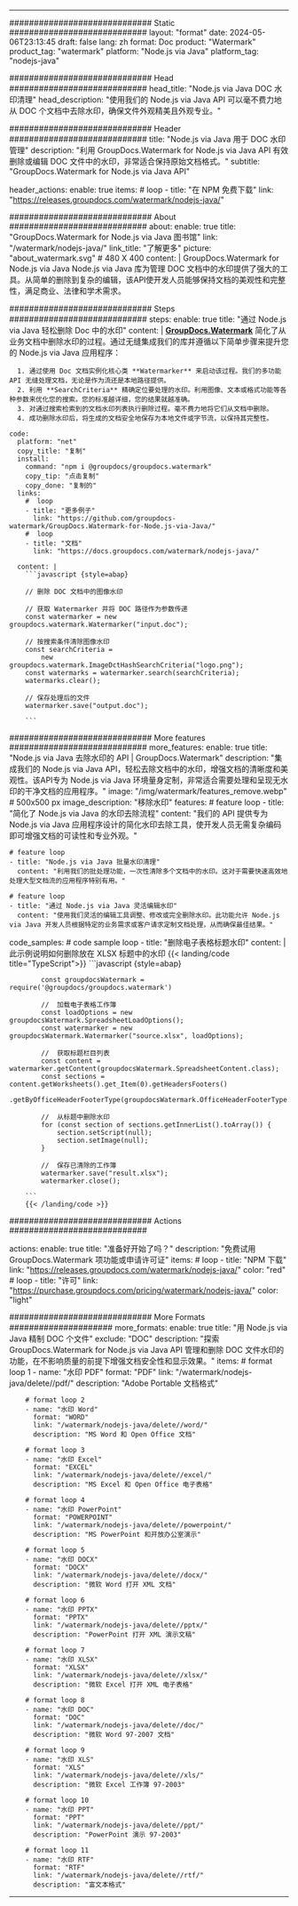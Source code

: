 
---
############################# Static ############################
layout: "format"
date:  2024-05-06T23:13:45
draft: false
lang: zh
format: Doc
product: "Watermark"
product_tag: "watermark"
platform: "Node.js via Java"
platform_tag: "nodejs-java"

############################# Head ############################
head_title: "Node.js via Java DOC 水印清理"
head_description: "使用我们的 Node.js via Java API 可以毫不费力地从 DOC 个文档中去除水印，确保文件外观精美且外观专业。"

############################# Header ############################
title: "Node.js via Java 用于 DOC 水印管理" 
description: "利用 GroupDocs.Watermark for Node.js via Java API 有效删除或编辑 DOC 文件中的水印，非常适合保持原始文档格式。"
subtitle: "GroupDocs.Watermark for Node.js via Java API" 

header_actions:
  enable: true
  items:
    #  loop
    - title: "在 NPM 免费下载"
      link: "https://releases.groupdocs.com/watermark/nodejs-java/"
      
############################# About ############################
about:
    enable: true
    title: "GroupDocs.Watermark for Node.js via Java 图书馆"
    link: "/watermark/nodejs-java/"
    link_title: "了解更多"
    picture: "about_watermark.svg" # 480 X 400
    content: |
       GroupDocs.Watermark for Node.js via Java Node.js via Java 库为管理 DOC 文档中的水印提供了强大的工具。从简单的删除到复杂的编辑，该API使开发人员能够保持文档的美观性和完整性，满足商业、法律和学术需求。

############################# Steps ############################
steps:
    enable: true
    title: "通过 Node.js via Java 轻松删除 Doc 中的水印"
    content: |
      **[GroupDocs.Watermark](https://products.groupdocs.com/watermark/nodejs-java/)** 简化了从业务文档中删除水印的过程。通过无缝集成我们的库并遵循以下简单步骤来提升您的 Node.js via Java 应用程序：
      
      1. 通过使用 Doc 文档实例化核心类 **Watermarker** 来启动该过程。我们的多功能 API 无缝处理文档，无论是作为流还是本地路径提供。
      2. 利用 **SearchCriteria** 精确定位要处理的水印。利用图像、文本或格式功能等各种参数来优化您的搜索。您的标准越详细，您的结果就越准确。
      3. 对通过搜索检索到的文档水印列表执行删除过程。毫不费力地将它们从文档中删除。
      4. 成功删除水印后，将生成的文档安全地保存为本地文件或字节流，以保持其完整性。
   
    code:
      platform: "net"
      copy_title: "复制"
      install:
        command: "npm i @groupdocs/groupdocs.watermark"
        copy_tip: "点击复制"
        copy_done: "复制的"
      links:
        #  loop
        - title: "更多例子"
          link: "https://github.com/groupdocs-watermark/GroupDocs.Watermark-for-Node.js-via-Java/"
        #  loop
        - title: "文档"
          link: "https://docs.groupdocs.com/watermark/nodejs-java/"
          
      content: |
        ```javascript {style=abap}

        // 删除 DOC 文档中的图像水印

        // 获取 Watermarker 并将 DOC 路径作为参数传递
        const watermarker = new groupdocs.watermark.Watermarker("input.doc");
        
        // 按搜索条件清除图像水印
        const searchCriteria = 
            new groupdocs.watermark.ImageDctHashSearchCriteria("logo.png");
        const watermarks = watermarker.search(searchCriteria);
        watermarks.clear();

        // 保存处理后的文件
        watermarker.save("output.doc");
        
        ```            

############################# More features ############################
more_features:
  enable: true
  title: "Node.js via Java 去除水印的 API | GroupDocs.Watermark"
  description: "集成我们的 Node.js via Java API，轻松去除文档中的水印，增强文档的清晰度和美观性。该API专为 Node.js via Java 环境量身定制，非常适合需要处理和呈现无水印的干净文档的应用程序。"
  image: "/img/watermark/features_remove.webp" # 500x500 px
  image_description: "移除水印"
  features:
    # feature loop
    - title: "简化了 Node.js via Java 的水印去除流程"
      content: "我们的 API 提供专为 Node.js via Java 应用程序设计的简化水印去除工具，使开发人员无需复杂编码即可增强文档的可读性和专业外观。"

    # feature loop
    - title: "Node.js via Java 批量水印清理"
      content: "利用我们的批处理功能，一次性清除多个文档中的水印。这对于需要快速高效地处理大型文档流的应用程序特别有用。"

    # feature loop
    - title: "通过 Node.js via Java 灵活编辑水印"
      content: "使用我们灵活的编辑工具调整、修改或完全删除水印。此功能允许 Node.js via Java 开发人员根据特定的业务需求或客户请求定制文档处理，从而确保最佳结果。"
      
  code_samples:
    # code sample loop
    - title: "删除电子表格标题水印"
      content: |
        此示例说明如何删除放在 XLSX 标题中的水印
        {{< landing/code title="TypeScript">}}
        ```javascript {style=abap}
        
            const groupdocsWatermark = require('@groupdocs/groupdocs.watermark')

            //  加载电子表格工作簿
            const loadOptions = new groupdocsWatermark.SpreadsheetLoadOptions();
            const watermarker = new groupdocsWatermark.Watermarker("source.xlsx", loadOptions);

            //  获取标题栏目列表
            const content = watermarker.getContent(groupdocsWatermark.SpreadsheetContent.class);
            const sections = content.getWorksheets().get_Item(0).getHeadersFooters()
                .getByOfficeHeaderFooterType(groupdocsWatermark.OfficeHeaderFooterType.HeaderPrimary).getSections();
  
            //  从标题中删除水印
            for (const section of sections.getInnerList().toArray()) {
                section.setScript(null);
                section.setImage(null);
            }

            //  保存已清除的工作簿
            watermarker.save("result.xlsx");
            watermarker.close();

        ```
        {{< /landing/code >}}


############################# Actions ############################

actions:
  enable: true
  title: "准备好开始了吗？"
  description: "免费试用 GroupDocs.Watermark 项功能或申请许可证"
  items:
    #  loop
    - title: "NPM 下载"
      link: "https://releases.groupdocs.com/watermark/nodejs-java/"
      color: "red"
        #  loop
    - title: "许可"
      link: "https://purchase.groupdocs.com/pricing/watermark/nodejs-java/"
      color: "light"


############################# More Formats #####################
more_formats:
    enable: true
    title: "用 Node.js via Java 精制 DOC 个文件"
    exclude: "DOC"
    description: "探索 GroupDocs.Watermark for Node.js via Java API 管理和删除 DOC 文件水印的功能，在不影响质量的前提下增强文档安全性和显示效果。"
    items: 
        # format loop 1
        - name: "水印 PDF"
          format: "PDF"
          link: "/watermark/nodejs-java/delete//pdf/"
          description: "Adobe Portable 文档格式"

        # format loop 2
        - name: "水印 Word"
          format: "WORD"
          link: "/watermark/nodejs-java/delete//word/"
          description: "MS Word 和 Open Office 文档"
          
        # format loop 3
        - name: "水印 Excel"
          format: "EXCEL"
          link: "/watermark/nodejs-java/delete//excel/"
          description: "MS Excel 和 Open Office 电子表格"

        # format loop 4
        - name: "水印 PowerPoint"
          format: "POWERPOINT"
          link: "/watermark/nodejs-java/delete//powerpoint/"
          description: "MS PowerPoint 和开放办公室演示"

        # format loop 5
        - name: "水印 DOCX"
          format: "DOCX"
          link: "/watermark/nodejs-java/delete//docx/"
          description: "微软 Word 打开 XML 文档"
          
        # format loop 6
        - name: "水印 PPTX"
          format: "PPTX"
          link: "/watermark/nodejs-java/delete//pptx/"
          description: "PowerPoint 打开 XML 演示文稿"
          
        # format loop 7
        - name: "水印 XLSX"
          format: "XLSX"
          link: "/watermark/nodejs-java/delete//xlsx/"
          description: "微软 Excel 打开 XML 电子表格"

        # format loop 8
        - name: "水印 DOC"
          format: "DOC"
          link: "/watermark/nodejs-java/delete//doc/"
          description: "微软 Word 97-2007 文档"

        # format loop 9
        - name: "水印 XLS"
          format: "XLS"
          link: "/watermark/nodejs-java/delete//xls/"
          description: "微软 Excel 工作簿 97-2003"

        # format loop 10
        - name: "水印 PPT"
          format: "PPT"
          link: "/watermark/nodejs-java/delete//ppt/"
          description: "PowerPoint 演示 97-2003"

        # format loop 11
        - name: "水印 RTF"
          format: "RTF"
          link: "/watermark/nodejs-java/delete//rtf/"
          description: "富文本格式"

---